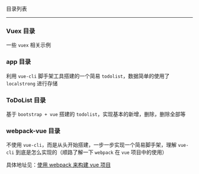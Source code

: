 目录列表

----


### Vuex 目录

一些 `vuex` 相关示例

### app 目录

利用 `vue-cli` 脚手架工具搭建的一个简易 `todolist`，数据简单的使用了 `localstrong` 进行存储


### ToDoList 目录

基于 `bootstrap + vue` 搭建的 `todolist`，实现基本的新增，删除，删除全部等


### webpack-vue 目录

不使用 `vue-cli`，而是从头开始搭建，一步一步实现一个简易脚手架，理解 `vue-cli` 到底是怎么实现的（顺路了解一下 `webpack` 在 `vue` 项目中的使用）

具体地址见：[使用 webpack 来构建 vue 项目](http://hanekaoru.com/?p=2328)

